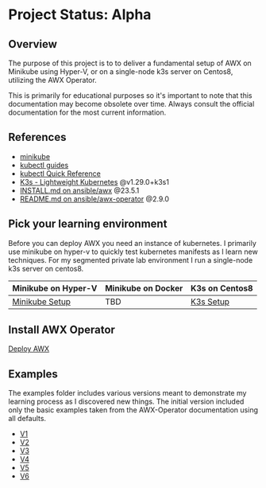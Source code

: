 # Project Status: Alpha

## Overview

The purpose of this project is to to deliver a fundamental setup of AWX on Minikube using Hyper-V, or on a single-node k3s server on Centos8, utilizing the AWX Operator.

This is primarily for educational purposes so it's important to note that this documentation may become obsolete over time. Always consult the official documentation for the most current information.

## References

- [minikube](https://minikube.sigs.k8s.io/docs/start/)
- [kubectl guides](<https://kubectl.docs.kubernetes.io/guides/>)
- [kubectl Quick Reference](<https://kubernetes.io/docs/reference/kubectl/quick-reference/>)
- [K3s - Lightweight Kubernetes](https://docs.k3s.io/) @v1.29.0+k3s1
- [INSTALL.md on ansible/awx](https://github.com/ansible/awx/blob/23.5.1/INSTALL.md) @23.5.1
- [README.md on ansible/awx-operator](https://github.com/ansible/awx-operator/blob/2.9.0/README.md) @2.9.0

## Pick your learning environment

Before you can deploy AWX you need an instance of kubernetes. I primarily use minikube on hyper-v to quickly test kubernetes manifests as I learn new techniques. For my segmented private lab environment I run a single-node k3s server on centos8.


| Minikube on Hyper-V    |  Minikube on Docker  | K3s on Centos8 |
|:-----------------------------|:-----------------|:-----------------|
| [Minikube Setup](./docs/setup-minikube-hyperv.md)    |   TBD   | [K3s Setup](./docs/setup-k3s.md) |


## Install AWX Operator

[Deploy AWX](./docs/setup-awx.md)

## Examples

The examples folder includes various versions meant to demonstrate my learning process as I discovered new things. The initial version included only the basic examples taken from the AWX-Operator documentation using all defaults.

- [V1](./docs/v1.md)
- [V2](./docs/v2.md)
- [V3](./docs/v3.md)
- [V4](./docs/v4.md)
- [V5](./docs/v5.md)
- [V6](./docs/v6.md)